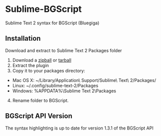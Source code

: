 Sublime-BGScript
================

Sublime Text 2 syntax for BGScript (Bluegiga)

## Installation

Download and extract to Sublime Text 2 Packages folder

1. Download a [zipball](https://github.com/kalanda/Sublime-BGScript/zipball/master) or [tarball](https://github.com/kalanda/Sublime-BGScript/tarball/master)
2. Extract the plugin
3. Copy it to your packages directory:
  * Mac OS X: ~/Library/Application\ Support/Sublime\ Text\ 2/Packages/
  * Linux: ~/.config/sublime-text-2/Packages
  * Windows: %APPDATA%\Sublime Text 2\Packages
4. Rename folder to BGScript.

## BGScript API Version

The syntax highlighting is up to date for version 1.3.1 of the BGScript API
